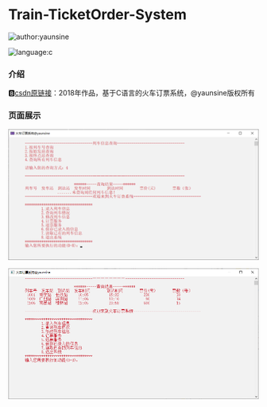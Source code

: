 # Train-TicketOrder-System

![author:yaunsine](https://img.shields.io/badge/author-yaunsine-blue)

![language:c](https://img.shields.io/badge/language-c-orange)

### 介绍

🅱️[csdn原链接](https://blog.csdn.net/weixin_43792401/article/details/88602327#comments_27277723)：2018年作品，基于C语言的火车订票系统，@yaunsine版权所有

### 页面展示

![主图](https://github.com/yaunsine/train-ticketorder-system/blob/master/images/main.png?raw=true)

![](https://github.com/yaunsine/train-ticketorder-system/blob/master/images/query.png?raw=true)
